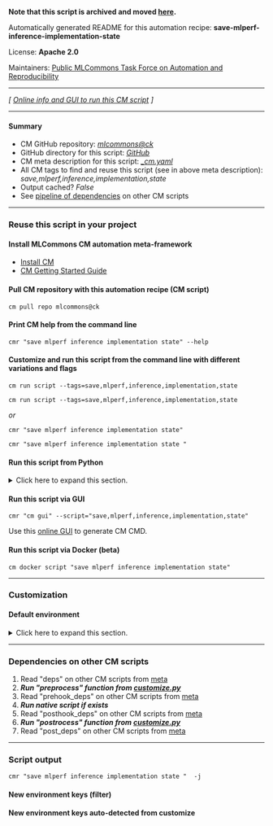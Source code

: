 **Note that this script is archived and moved [here](https://github.com/mlcommons/cm4mlops/tree/main/script/save-mlperf-inference-implementation-state).**



Automatically generated README for this automation recipe: **save-mlperf-inference-implementation-state**

License: **Apache 2.0**

Maintainers: [Public MLCommons Task Force on Automation and Reproducibility](https://github.com/mlcommons/ck/blob/master/docs/taskforce.md)

---
*[ [Online info and GUI to run this CM script](https://access.cknowledge.org/playground/?action=scripts&name=save-mlperf-inference-implementation-state,b14b813229c444f8) ]*

---
#### Summary

* CM GitHub repository: *[mlcommons@ck](https://github.com/mlcommons/ck/tree/dev/cm-mlops)*
* GitHub directory for this script: *[GitHub](https://github.com/mlcommons/ck/tree/dev/cm-mlops/script/save-mlperf-inference-implementation-state)*
* CM meta description for this script: *[_cm.yaml](_cm.yaml)*
* All CM tags to find and reuse this script (see in above meta description): *save,mlperf,inference,implementation,state*
* Output cached? *False*
* See [pipeline of dependencies](#dependencies-on-other-cm-scripts) on other CM scripts


---
### Reuse this script in your project

#### Install MLCommons CM automation meta-framework

* [Install CM](https://access.cknowledge.org/playground/?action=install)
* [CM Getting Started Guide](https://github.com/mlcommons/ck/blob/master/docs/getting-started.md)

#### Pull CM repository with this automation recipe (CM script)

```cm pull repo mlcommons@ck```

#### Print CM help from the command line

````cmr "save mlperf inference implementation state" --help````

#### Customize and run this script from the command line with different variations and flags

`cm run script --tags=save,mlperf,inference,implementation,state`

`cm run script --tags=save,mlperf,inference,implementation,state `

*or*

`cmr "save mlperf inference implementation state"`

`cmr "save mlperf inference implementation state " `


#### Run this script from Python

<details>
<summary>Click here to expand this section.</summary>

```python

import cmind

r = cmind.access({'action':'run'
                  'automation':'script',
                  'tags':'save,mlperf,inference,implementation,state'
                  'out':'con',
                  ...
                  (other input keys for this script)
                  ...
                 })

if r['return']>0:
    print (r['error'])

```

</details>


#### Run this script via GUI

```cmr "cm gui" --script="save,mlperf,inference,implementation,state"```

Use this [online GUI](https://cKnowledge.org/cm-gui/?tags=save,mlperf,inference,implementation,state) to generate CM CMD.

#### Run this script via Docker (beta)

`cm docker script "save mlperf inference implementation state" `

___
### Customization

#### Default environment

<details>
<summary>Click here to expand this section.</summary>

These keys can be updated via `--env.KEY=VALUE` or `env` dictionary in `@input.json` or using script flags.


</details>

___
### Dependencies on other CM scripts


  1. Read "deps" on other CM scripts from [meta](https://github.com/mlcommons/ck/tree/dev/cm-mlops/script/save-mlperf-inference-implementation-state/_cm.yaml)
  1. ***Run "preprocess" function from [customize.py](https://github.com/mlcommons/ck/tree/dev/cm-mlops/script/save-mlperf-inference-implementation-state/customize.py)***
  1. Read "prehook_deps" on other CM scripts from [meta](https://github.com/mlcommons/ck/tree/dev/cm-mlops/script/save-mlperf-inference-implementation-state/_cm.yaml)
  1. ***Run native script if exists***
  1. Read "posthook_deps" on other CM scripts from [meta](https://github.com/mlcommons/ck/tree/dev/cm-mlops/script/save-mlperf-inference-implementation-state/_cm.yaml)
  1. ***Run "postrocess" function from [customize.py](https://github.com/mlcommons/ck/tree/dev/cm-mlops/script/save-mlperf-inference-implementation-state/customize.py)***
  1. Read "post_deps" on other CM scripts from [meta](https://github.com/mlcommons/ck/tree/dev/cm-mlops/script/save-mlperf-inference-implementation-state/_cm.yaml)

___
### Script output
`cmr "save mlperf inference implementation state "  -j`
#### New environment keys (filter)

#### New environment keys auto-detected from customize
